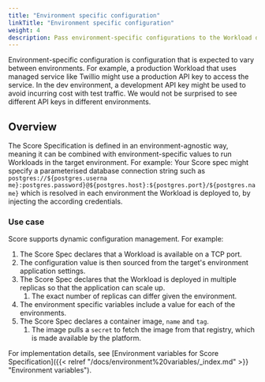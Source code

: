 ```yaml
---
title: "Environment specific configuration"
linkTitle: "Environment specific configuration"
weight: 4
description: Pass environment-specific configurations to the Workload during a deployment.
---
```


Environment-specific configuration is configuration that is expected to vary between environments. For example, a production Workload that uses managed service like Twillio might use a production API key to access the service. In the dev environment, a development API key might be used to avoid incurring cost with test traffic. We would not be surprised to see different API keys in different environments.

## Overview

The Score Specification is defined in an environment-agnostic way, meaning it can be combined with environment-specific values to run Workloads in the target environment. For example: Your Score spec might specify a parameterised database connection string such as `postgres://${postgres.userna me}:postgres.password}@${postgres.host}:${postgres.port}/${postgres.name}` which is resolved in each environment the Workload is deployed to, by injecting the according credentials.

### Use case

Score supports dynamic configuration management. For example:

1. The Score Spec declares that a Workload is available on a TCP port.
1. The configuration value is then sourced from the target's environment application settings.
1. The Score Spec declares that the Workload is deployed in multiple replicas so that the application can scale up.
   1. The exact number of replicas can differ given the environment.
1. The environment specific variables include a value for each of the environments.
1. The Score Spec declares a container image, `name` and `tag`.
   1. The image pulls a `secret` to fetch the image from that registry, which is made available by the platform.

For implementation details, see [Environment variables for Score Specification]({{< relref "/docs/environment%20variables/_index.md" >}} "Environment variables").
